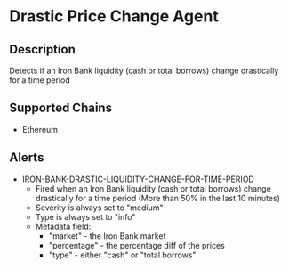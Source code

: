 # Drastic Price Change Agent

## Description

Detects if an Iron Bank liquidity (cash or total borrows) change drastically for a time period

## Supported Chains

- Ethereum

## Alerts

- IRON-BANK-DRASTIC-LIQUIDITY-CHANGE-FOR-TIME-PERIOD
  - Fired when an Iron Bank liquidity (cash or total borrows) change drastically for a time period (More than 50% in the last 10 minutes)
  - Severity is always set to "medium"
  - Type is always set to "info"
  - Metadata field:
    - "market" - the Iron Bank market
    - "percentage" - the percentage diff of the prices
    - "type" - either "cash" or "total borrows"
